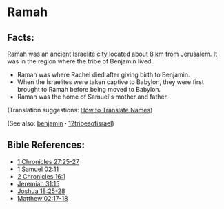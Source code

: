 # Ramah #

## Facts: ##

Ramah was an ancient Israelite city located about 8 km from Jerusalem. It was in the region where the tribe of Benjamin lived.

* Ramah was where Rachel died after giving birth to Benjamin.
* When the Israelites were taken captive to Babylon, they were first brought to Ramah before being moved to Babylon.
* Ramah was the home of Samuel's mother and father.

(Translation suggestions: [How to Translate Names](https://git.door43.org/Door43/en-ta-translate-vol1/src/master/content/translate_names.md))

(See also: [benjamin](../other/benjamin.md) **·** [12tribesofisrael](../other/12tribesofisrael.md))

## Bible References: ##

* [1 Chronicles 27:25-27](https://door43.org/en/bible/notes/1ch/27/25)
* [1 Samuel 02:11](https://door43.org/en/bible/notes/1sa/02/11)
* [2 Chronicles 16:1](https://door43.org/en/bible/notes/2ch/16/01)
* [Jeremiah 31:15](https://door43.org/en/bible/notes/jer/31/15)
* [Joshua 18:25-28](https://door43.org/en/bible/notes/jos/18/25)
* [Matthew 02:17-18](https://door43.org/en/bible/notes/mat/02/17)

